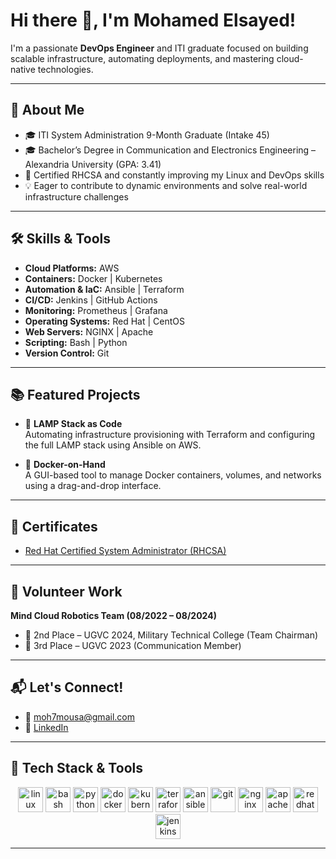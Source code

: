 # Hi there 👋, I'm Mohamed Elsayed!

I'm a passionate **DevOps Engineer** and ITI graduate focused on building scalable infrastructure, automating deployments, and mastering cloud-native technologies.

---

## 🚀 About Me

- 🎓 ITI System Administration 9-Month Graduate (Intake 45)  
- 🎓 Bachelor’s Degree in Communication and Electronics Engineering – Alexandria University (GPA: 3.41)  
- 📜 Certified RHCSA and constantly improving my Linux and DevOps skills  
- 💡 Eager to contribute to dynamic environments and solve real-world infrastructure challenges  

---

## 🛠️ Skills & Tools

- **Cloud Platforms:** AWS   
- **Containers:** Docker | Kubernetes 
- **Automation & IaC:** Ansible | Terraform 
- **CI/CD:** Jenkins  | GitHub Actions  
- **Monitoring:** Prometheus | Grafana  
- **Operating Systems:** Red Hat | CentOS  
- **Web Servers:** NGINX | Apache  
- **Scripting:** Bash | Python  
- **Version Control:** Git 

---

## 📚 Featured Projects

- 🔧 **LAMP Stack as Code**  
  Automating infrastructure provisioning with Terraform and configuring the full LAMP stack using Ansible on AWS.

- 🐳 **Docker-on-Hand**  
  A GUI-based tool to manage Docker containers, volumes, and networks using a drag-and-drop interface.

---

## 🏅 Certificates

- [Red Hat Certified System Administrator (RHCSA)](https://www.credly.com/badges/6d95a163-dc20-483a-a7a2-2cc78a5c8d77/public_url) 

---

## 🤖 Volunteer Work

**Mind Cloud Robotics Team (08/2022 – 08/2024)**  
- 🥈 2nd Place – UGVC 2024, Military Technical College (Team Chairman)  
- 🥉 3rd Place – UGVC 2023 (Communication Member)

---

## 📬 Let's Connect!

- 📧 moh7mousa@gmail.com  
- 💼 [LinkedIn](https://www.linkedin.com/in/mohamed-mousa-37521a269/)  

---


## 🧰 Tech Stack & Tools

<p align="center">
  <img src="https://cdn.jsdelivr.net/gh/devicons/devicon/icons/linux/linux-original.svg" height="40" alt="linux" />
  <img src="https://cdn.jsdelivr.net/gh/devicons/devicon/icons/bash/bash-original.svg" height="40" alt="bash" />
  <img src="https://cdn.jsdelivr.net/gh/devicons/devicon/icons/python/python-original.svg" height="40" alt="python" />
  <img src="https://cdn.jsdelivr.net/gh/devicons/devicon/icons/docker/docker-original.svg" height="40" alt="docker" />
  <img src="https://cdn.jsdelivr.net/gh/devicons/devicon/icons/kubernetes/kubernetes-plain.svg" height="40" alt="kubernetes" />
  <img src="https://cdn.jsdelivr.net/gh/devicons/devicon/icons/terraform/terraform-original.svg" height="40" alt="terraform" />
  <img src="https://cdn.jsdelivr.net/gh/devicons/devicon/icons/ansible/ansible-original.svg" height="40" alt="ansible" />
  <img src="https://cdn.jsdelivr.net/gh/devicons/devicon/icons/git/git-original.svg" height="40" alt="git" />
  <img src="https://cdn.jsdelivr.net/gh/devicons/devicon/icons/nginx/nginx-original.svg" height="40" alt="nginx" />
  <img src="https://cdn.jsdelivr.net/gh/devicons/devicon/icons/apache/apache-original.svg" height="40" alt="apache" />
  <img src="https://cdn.jsdelivr.net/gh/devicons/devicon/icons/redhat/redhat-original.svg" height="40" alt="redhat" />
  <img src="https://cdn.jsdelivr.net/gh/devicons/devicon/icons/jenkins/jenkins-original.svg" height="40" alt="jenkins" />
</p>

---
